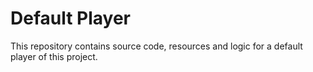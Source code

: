# Default Player
This repository contains source code, resources and logic for a
default player of this project.

